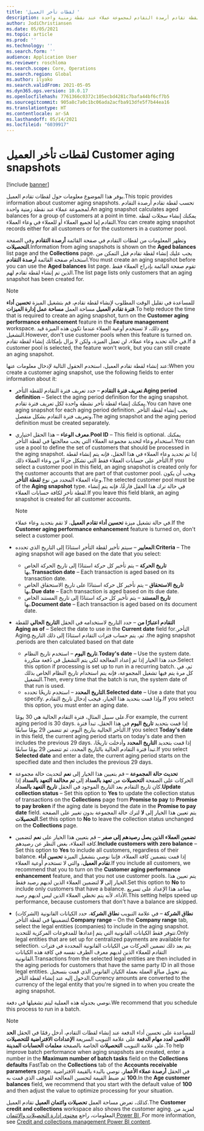 ```yaml
---
title: 'لقطات تأخر العميل '
description: يوفر هذا الموضوع معلومات حول لقطات تقادم العميل. تحسب لقطة تقادم أرصدة التقادم لمجموعة عملاء عند نقطة زمنية واحدة.
author: JodiChristiansen
ms.date: 05/05/2021
ms.topic: article
ms.prod: ''
ms.technology: ''
ms.search.form: ''
audience: Application User
ms.reviewer: roschloma
ms.search.scope: Core, Operations
ms.search.region: Global
ms.author: ilyako
ms.search.validFrom: 2021-05-05
ms.dyn365.ops.version: 10.0.17
ms.openlocfilehash: 7761366c0372c105ecbd4281c7bafa44bf6cf7b5
ms.sourcegitcommit: 905a8c7a0c1bc06ada2acfba913dfe5f7b44ea16
ms.translationtype: HT
ms.contentlocale: ar-SA
ms.lasthandoff: 05/14/2021
ms.locfileid: "6039917"
---
```

# <a name="customer-aging-snapshots"></a><span data-ttu-id="5610c-104">لقطات تأخر العميل </span><span class="sxs-lookup"><span data-stu-id="5610c-104">Customer aging snapshots</span></span>

[!include [banner](../includes/banner.md)]

<span data-ttu-id="5610c-105">يوفر هذا الموضوع معلومات حول لقطات تقادم العميل.</span><span class="sxs-lookup"><span data-stu-id="5610c-105">This topic provides information about customer aging snapshots.</span></span> <span data-ttu-id="5610c-106">تحسب لقطة تقادم أرصدة التقادم لمجموعة عملاء عند نقطة زمنية واحدة.</span><span class="sxs-lookup"><span data-stu-id="5610c-106">An aging snapshot calculates aged balances for a group of customers at a point in time.</span></span> <span data-ttu-id="5610c-107">يمكنك إنشاء سجلات لقطة التقادم إما لجميع العملاء أو للعملاء في وعاء العملاء.</span><span class="sxs-lookup"><span data-stu-id="5610c-107">You can create aging snapshot records either for all customers or for the customers in a customer pool.</span></span>

<span data-ttu-id="5610c-108">وتظهر المعلومات من لقطات التقادم في صفحة القائمة **أرصدة التقادم** وفي الصفحة **التحصيلات**.</span><span class="sxs-lookup"><span data-stu-id="5610c-108">Information from aging snapshots is shown on the **Aged balances** list page and the **Collections** page.</span></span> <span data-ttu-id="5610c-109">يجب عليك إنشاء لقطة تقادم قبل التمكن من استخدام صفحة القائمة **أرصدة التقادم**.</span><span class="sxs-lookup"><span data-stu-id="5610c-109">You must create an aging snapshot before you can use the **Aged balances** list page.</span></span> <span data-ttu-id="5610c-110">تقوم صفحة القائمة بإدراج العملاء فقط الذين تم إنشاء لقطة تقادم لهم.</span><span class="sxs-lookup"><span data-stu-id="5610c-110">The list page lists only customers that an aging snapshot has been created for.</span></span>

> [!NOTE]
> <span data-ttu-id="5610c-111">للمساعدة في تقليل الوقت المطلوب لإنشاء لقطة تقادم، قم بتشغيل الميزة **تحسين أداء فترة تقادم العميل** مساحة العمل **مساحة عمل إدارة الميزات**.</span><span class="sxs-lookup"><span data-stu-id="5610c-111">To help reduce the time that is required to create an aging snapshot, turn on the **Customer aging performance enhancement** feature in the **Feature management** workspace.</span></span> <span data-ttu-id="5610c-112">ومع ذلك، لا تستخدم أوعية العملاء عندما تكون هذه الميزة قيد التشغيل.</span><span class="sxs-lookup"><span data-stu-id="5610c-112">However, don't use customer pools when this feature is turned on.</span></span> <span data-ttu-id="5610c-113">في حالة تحديد وعاء عملاء، لن تعمل الميزة، ولكن لا يزال بإمكانك إنشاء لقطة تقادم.</span><span class="sxs-lookup"><span data-stu-id="5610c-113">If a customer pool is selected, the feature won't work, but you can still create an aging snapshot.</span></span>

<span data-ttu-id="5610c-114">عند إنشاء لقطة تقادم العميل، استخدم الحقول التالية لإدخال معلومات عنها:</span><span class="sxs-lookup"><span data-stu-id="5610c-114">When you create a customer aging snapshot, use the following fields to enter information about it:</span></span>

- <span data-ttu-id="5610c-115">**تعريف فترة التقادم** – حدد تعريف فترة التقادم للقطة التأخر.</span><span class="sxs-lookup"><span data-stu-id="5610c-115">**Aging period definition** – Select the aging period definition for the aging snapshot.</span></span> <span data-ttu-id="5610c-116">يمكنك إنشاء لقطة تأخر نشطة واحدة لكل تعريف فترة تقادم.</span><span class="sxs-lookup"><span data-stu-id="5610c-116">You can have one aging snapshot for each aging period definition.</span></span> <span data-ttu-id="5610c-117">يجب إنشاء لقطة التأخر وتعريف فترة التقادم بشكل منفصل.</span><span class="sxs-lookup"><span data-stu-id="5610c-117">The aging snapshot and the aging period definition must be created separately.</span></span>
- <span data-ttu-id="5610c-118">**معرف الوعاء** – هذا الحقل اختياري.</span><span class="sxs-lookup"><span data-stu-id="5610c-118">**Pool ID** – This field is optional.</span></span> <span data-ttu-id="5610c-119">يمكنك استخدام وعاء لتحديد مجموعة العملاء التي يجب معالجتها في لقطة التأخر.</span><span class="sxs-lookup"><span data-stu-id="5610c-119">You can use a pool to define the set of customers that should be processed in the aging snapshot.</span></span> <span data-ttu-id="5610c-120">إذا تم تحديد وعاء العملاء في هذا الحقل، فإنه يتم إنشاء لقطة التأخر على حسابات العملاء فقط التي تشكل جزءًا من وعاء العملاء ذلك.</span><span class="sxs-lookup"><span data-stu-id="5610c-120">If you select a customer pool in this field, an aging snapshot is created only for the customer accounts that are part of that customer pool.</span></span> <span data-ttu-id="5610c-121">ويجب أن يكون وعاء العملاء المحدد من نوع **لقطة التأخر**.</span><span class="sxs-lookup"><span data-stu-id="5610c-121">The selected customer pool must be of the **Aging snapshot** type.</span></span> <span data-ttu-id="5610c-122">في حالة ترك هذا الحقل فارغًا، فإنه يتم إنشاء لقطة تأخر لكافة حسابات العملاء.</span><span class="sxs-lookup"><span data-stu-id="5610c-122">If you leave this field blank, an aging snapshot is created for all customer accounts.</span></span>

    > [!NOTE]
    > <span data-ttu-id="5610c-123">في حالة تشغيل ميزة **تحسين أداء تقادم العميل**، لا تقم بتحديد وعاء عملاء.</span><span class="sxs-lookup"><span data-stu-id="5610c-123">If the **Customer aging performance enhancement** feature is turned on, don't select a customer pool.</span></span>

- <span data-ttu-id="5610c-124">**المعايير** – سيتم تأخير لقطة التأخر استنادًا إلى التاريخ الذي تحدده:</span><span class="sxs-lookup"><span data-stu-id="5610c-124">**Criteria** – The aging snapshot will age based on the date that you select:</span></span>

    - <span data-ttu-id="5610c-125">**تاريخ الحركة** – يتم تأخير كل حركة استنادًا إلى تاريخ الحركة الخاص بها.</span><span class="sxs-lookup"><span data-stu-id="5610c-125">**Transaction date** – Each transaction is aged based on its transaction date.</span></span>
    - <span data-ttu-id="5610c-126">**تاريخ الاستحقاق** – يتم تأخير كل حركة استنادًا على تاريخ الاستحقاق الخاص بها.</span><span class="sxs-lookup"><span data-stu-id="5610c-126">**Due date** – Each transaction is aged based on its due date.</span></span>
    - <span data-ttu-id="5610c-127">**تاريخ المستند** – يتم تأخير كل حركة استنادًا إلى تاريخ المستند الخاص بها.</span><span class="sxs-lookup"><span data-stu-id="5610c-127">**Document date** – Each transaction is aged based on its document date.</span></span>

- <span data-ttu-id="5610c-128">**التقادم اعتبارًا من‬‏‫** – حدد التاريخ لاستخدامه في الحقل **التاريخ الحالي** للقطة التأخر.</span><span class="sxs-lookup"><span data-stu-id="5610c-128">**Aging as of** – Select the date to use in the **Current date** field for the aging snapshot.</span></span> <span data-ttu-id="5610c-129">ثم، يتم حساب فترات التقادم استنادًا إلى ذلك التاريخ.</span><span class="sxs-lookup"><span data-stu-id="5610c-129">Aging periods are then calculated based on that date.</span></span> 

    - <span data-ttu-id="5610c-130">**تاريخ اليوم** – استخدم تاريخ النظام.</span><span class="sxs-lookup"><span data-stu-id="5610c-130">**Today's date** – Use the system date.</span></span> <span data-ttu-id="5610c-131">حدد هذا الخيار إذا تم إعداد المعالجة لكي يتم التشغيل في دُفعة متكررة.</span><span class="sxs-lookup"><span data-stu-id="5610c-131">Select this option if processing is set up to run in a recurring batch.</span></span> <span data-ttu-id="5610c-132">ثم، في كل مرة يتم فيها تشغيل المجموعة، فإنه يتم استخدام تاريخ النظام الخاص بذلك التشغيل.</span><span class="sxs-lookup"><span data-stu-id="5610c-132">Then, every time that the batch is run, the system date of that run is used.</span></span>
    - <span data-ttu-id="5610c-133">**التاريخ المحدد** – استخدم تاريخًا تحدده.</span><span class="sxs-lookup"><span data-stu-id="5610c-133">**Selected date** – Use a date that you specify.</span></span> <span data-ttu-id="5610c-134">وإذا قمت بتحديد هذا الخيار، فيجب إدخال تاريخ التقادم.</span><span class="sxs-lookup"><span data-stu-id="5610c-134">If you select this option, you must enter an aging date.</span></span>

    <span data-ttu-id="5610c-135">على سبيل المثال، فترة التقادم الحالية هي 30 يومًا.</span><span class="sxs-lookup"><span data-stu-id="5610c-135">For example, the current aging period is 30 days.</span></span> <span data-ttu-id="5610c-136">إذا قمت بتحديد **تاريخ اليوم** في هذا الحقل، تبدأ فترة التأخر الحالية بتاريخ اليوم، ثم تتضمن 29 يومًا سابقًا.</span><span class="sxs-lookup"><span data-stu-id="5610c-136">If you select **Today's date** in this field, the current aging period starts on today's date and then includes the previous 29 days.</span></span> <span data-ttu-id="5610c-137">إذا قمت بتحديد **التاريخ المحدد** وأدخلت تاريخًا، تبدأ فترة التقادم الحالية بالتاريخ المحدد، ثم تتضمن 29 يومًا سابقًا.</span><span class="sxs-lookup"><span data-stu-id="5610c-137">If you select **Selected date** and enter a date, the current aging period starts on the specified date and then includes the previous 29 days.</span></span>

- <span data-ttu-id="5610c-138">**تحديث حالة المجموعة** – قم بتعيين هذا الخيار إلى **نعم** لتحديث حالة مجموعة الحركات على الصفحة **التحصيلات** من **تعهد بالسداد** إلى **تم مخالفة التعهد بالسداد** إذا كان تاريخ التقادم بعد التاريخ الموجود في الحقل **تاريخ التعهد بالسداد**.</span><span class="sxs-lookup"><span data-stu-id="5610c-138">**Update collection status** – Set this option to **Yes** to update the collection status of transactions on the **Collections** page from **Promise to pay** to **Promise to pay broken** if the aging date is beyond the date in the **Promise to pay date** field.</span></span> <span data-ttu-id="5610c-139">يتم تعيين هذا الخيار إلى **لا** لترك حالة المجموعة بدون تغيير على الصفحة **التحصيلات**.</span><span class="sxs-lookup"><span data-stu-id="5610c-139">Set this option to **No** to leave the collection status unchanged on the **Collections** page.</span></span>
- <span data-ttu-id="5610c-140">**تضمين العملاء الذين يصل رصيدهم إلى صفر** – قم بتعيين هذا الخيار على **نعم** لتضمين كافة العملاء، بغض النظر عن رصيدهم.</span><span class="sxs-lookup"><span data-stu-id="5610c-140">**Include customers with zero balance** – Set this option to **Yes** to include all customers, regardless of their balance.</span></span> <span data-ttu-id="5610c-141">إذا قمت بتضمين كافة العملاء، فإننا نوصي بتشغيل الميزة **تحسين أداء تقادم العميل**، والتي لا تستخدم أوعية العملاء.</span><span class="sxs-lookup"><span data-stu-id="5610c-141">If you include all customers, we recommend that you to turn on the **Customer aging performance enhancement** feature, and that you not use customer pools.</span></span> <span data-ttu-id="5610c-142">يتم تعيين هذا الخيار إلى **لا** لتضمين العملاء الذين لديهم رصيد فقط.</span><span class="sxs-lookup"><span data-stu-id="5610c-142">Set this option to **No** to include only customers that have a balance.</span></span> <span data-ttu-id="5610c-143">يساعد هذا الإعداد على تسريع الأداء، لأنه يتم تخطي العملاء الذين ليس لديهم رصيد.</span><span class="sxs-lookup"><span data-stu-id="5610c-143">This setting helps speed up performance, because customers that don't have a balance are skipped.</span></span>
- <span data-ttu-id="5610c-144">**نطاق الشركة** – في علامة التبويب **نطاق الشركة**، حدد الكيانات القانونية (الشركات) لتضمينها في لقطة التأخر.</span><span class="sxs-lookup"><span data-stu-id="5610c-144">**Company range** – On the **Company range** tab, select the legal entities (companies) to include in the aging snapshot.</span></span> <span data-ttu-id="5610c-145">تتوفر فقط الكيانات القانونية التي يتم إعدادها للمدفوعات المركزية للتحديد.</span><span class="sxs-lookup"><span data-stu-id="5610c-145">Only legal entities that are set up for centralized payments are available for selection.</span></span> <span data-ttu-id="5610c-146">يتم بعد ذلك تضمين الحركات من الكيانات القانونية المحددة في فترات التقادم للعملاء الذين لديهم معرف الطرف نفسه في كافة هذه الكيانات القانونية.</span><span class="sxs-lookup"><span data-stu-id="5610c-146">Transactions from the selected legal entities are then included in the aging periods for customers that have the same party ID in all those legal entities.</span></span> <span data-ttu-id="5610c-147">يتم تحويل مبالغ العملة بعملة الكيان القانوني الذي قمت بتسجيل الدخول إليه عند إنشاء لقطة التأخر.</span><span class="sxs-lookup"><span data-stu-id="5610c-147">Currency amounts are converted to the currency of the legal entity that you're signed in to when you create the aging snapshot.</span></span>

<span data-ttu-id="5610c-148">نوصي بجدولة هذه العملية ليتم تشغيلها في دفعة.</span><span class="sxs-lookup"><span data-stu-id="5610c-148">We recommend that you schedule this process to run in a batch.</span></span>

> [!NOTE]
> <span data-ttu-id="5610c-149">للمساعدة على تحسين أداء الدفعة عند إنشاء لقطات التقادم، أدخل رقمًا في الحقل **الحد الأقصى لعدد مهام الدفعة** على علامة التبويب السريعة  **الإعدادات الافتراضية للتحصيلات** على علامة التبويب  **التحصيلات** الخاصة بالصفحة **معلمات الحسابات المدينة**.</span><span class="sxs-lookup"><span data-stu-id="5610c-149">To help improve batch performance when aging snapshots are created, enter a number in the **Maximum number of batch tasks** field on the **Collections defaults** FastTab on the **Collections** tab of the **Accounts receivable parameters** page.</span></span> <span data-ttu-id="5610c-150">في الحقل **أرصدة عملاء الأعمار**، نوصي بالبدء بالقيمة الافتراضية **100** ثم ضبط القيمة لتحسين المعالجة للموقف الذي قمت به.</span><span class="sxs-lookup"><span data-stu-id="5610c-150">In the **Age customer balances** field, we recommend that you start with the default value of **100** and then adjust the value to optimize processing for your situation.</span></span>

<span data-ttu-id="5610c-151">كذلك، تعرض مساحة العمل **تحصيلات وائتمان العميل** تقادم العميل.</span><span class="sxs-lookup"><span data-stu-id="5610c-151">The **Customer credit and collections** workspace also shows the customer aging.</span></span> <span data-ttu-id="5610c-152">لمزيد من المعلومات، راجع [محتوى إدارة التحصيلات والائتمان Power BI ](credit-collections-power-bi.md).</span><span class="sxs-lookup"><span data-stu-id="5610c-152">For more information, see [Credit and collections management Power BI content](credit-collections-power-bi.md).</span></span>
